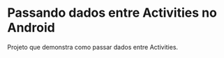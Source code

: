 # Passando dados entre Activities no Android
Projeto que demonstra como passar dados entre Activities.
